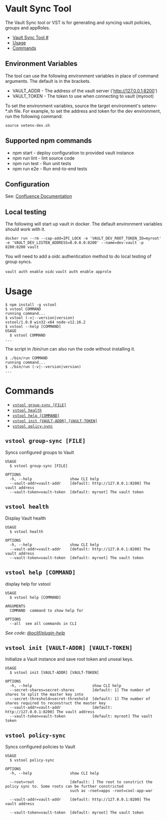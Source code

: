 # Vault Sync Tool #

The Vault Sync tool or VST is for generating and syncing vault policies, groups and appRoles.


<!-- toc -->
* [Vault Sync Tool #](#vault-sync-tool-)
* [Usage](#usage)
* [Commands](#commands)
<!-- tocstop -->

## Environment Variables

The tool can use the following environment variables in place of command arguments. The default is in the brackets.

* VAULT_ADDR - The address of the vault server ('http://127.0.0.1:8200')
* VAULT_TOKEN - The token to use when connecting to vault (myroot)

To set the environment variables, source the target environment's setenv-*.sh file. For example, to set the address and token for the
dev environment, run the following command:

`source setenv-dev.sh`

## Supported npm commands

* npm start - deploy configuration to provided vault instance
* npm run lint - lint source code
* npm run test - Run unit tests
* npm run e2e - Run end-to-end tests

## Configuration

See: [Confluence Documentation](https://apps.nrs.gov.bc.ca/int/confluence/x/m4FvBQ)

## Local testing

The following will start up vault in docker. The default environment variables should work with it.

`docker run --rm --cap-add=IPC_LOCK -e 'VAULT_DEV_ROOT_TOKEN_ID=myroot' -e 'VAULT_DEV_LISTEN_ADDRESS=0.0.0.0:8200' --name=dev-vault -p 8200:8200 vault`

You will need to add a oidc authentication method to do local testing of group syncs.

`vault auth enable oidc`
`vault auth enable approle`

# Usage
<!-- usage -->
```sh-session
$ npm install -g vstool
$ vstool COMMAND
running command...
$ vstool (-v|--version|version)
vstool/1.0.0 win32-x64 node-v12.16.2
$ vstool --help [COMMAND]
USAGE
  $ vstool COMMAND
...
```
<!-- usagestop -->

The script in /bin/run can also run the code without installing it.

```sh-session
$ ./bin/run COMMAND
running command...
$ ./bin/run (-v|--version|version)
...
```

# Commands
<!-- commands -->
* [`vstool group-sync [FILE]`](#vstool-group-sync-file)
* [`vstool health`](#vstool-health)
* [`vstool help [COMMAND]`](#vstool-help-command)
* [`vstool init [VAULT-ADDR] [VAULT-TOKEN]`](#vstool-init-vault-addr-vault-token)
* [`vstool policy-sync`](#vstool-policy-sync)

## `vstool group-sync [FILE]`

Syncs configured groups to Vault

```
USAGE
  $ vstool group-sync [FILE]

OPTIONS
  -h, --help                 show CLI help
  --vault-addr=vault-addr    [default: http://127.0.0.1:8200] The vault address
  --vault-token=vault-token  [default: myroot] The vault token
```

## `vstool health`

Display Vault health

```
USAGE
  $ vstool health

OPTIONS
  -h, --help                 show CLI help
  --vault-addr=vault-addr    [default: http://127.0.0.1:8200] The vault address
  --vault-token=vault-token  [default: myroot] The vault token
```

## `vstool help [COMMAND]`

display help for vstool

```
USAGE
  $ vstool help [COMMAND]

ARGUMENTS
  COMMAND  command to show help for

OPTIONS
  --all  see all commands in CLI
```

_See code: [@oclif/plugin-help](https://github.com/oclif/plugin-help/blob/v3.2.2/src/commands/help.ts)_

## `vstool init [VAULT-ADDR] [VAULT-TOKEN]`

Initialize a Vault instance and save root token and unseal keys.

```
USAGE
  $ vstool init [VAULT-ADDR] [VAULT-TOKEN]

OPTIONS
  -h, --help                           show CLI help
  --secret-shares=secret-shares        [default: 1] The number of shares to split the master key into
  --secret-threshold=secret-threshold  [default: 1] The number of shares required to reconstruct the master key
  --vault-addr=vault-addr              [default: http://127.0.0.1:8200] The vault address
  --vault-token=vault-token            [default: myroot] The vault token
```

## `vstool policy-sync`

Syncs configured policies to Vault

```
USAGE
  $ vstool policy-sync

OPTIONS
  -h, --help                 show CLI help

  --root=root                [default: ] The root to constrict the policy sync to. Some roots can be further constricted
                             such as -root=apps -root=cool-app-war

  --vault-addr=vault-addr    [default: http://127.0.0.1:8200] The vault address

  --vault-token=vault-token  [default: myroot] The vault token
```
<!-- commandsstop -->
